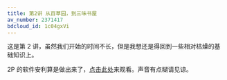 ```yaml
---
title: 第2讲 从百草园，到三味书屋
av_number: 2371417
bdcloud_id: 1c04gxVi
---
```


这是第 2 讲，虽然我们开始的时间不长，但是我想还是得回到一些相对枯燥的基础知识上。

2P 的软件安利算是做出来了，[点击此处](http://www.bilibili.com/video/av2371417/index_2.html)来观看。声音有点糊请见谅。
